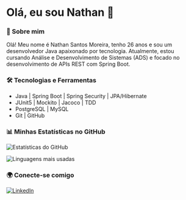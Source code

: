 # Olá, eu sou Nathan 👋

### 🚀 Sobre mim
Olá! Meu nome é Nathan Santos Moreira, tenho 26 anos e sou um desenvolvedor Java apaixonado por tecnologia. Atualmente, estou cursando Análise e Desenvolvimento de Sistemas (ADS) e focado no desenvolvimento de APIs REST com Spring Boot.

### 🛠️ Tecnologias e Ferramentas
- Java | Spring Boot | Spring Security | JPA/Hibernate
- JUnit5 | Mockito | Jacoco | TDD
- PostgreSQL | MySQL
- Git | GitHub

### 📊 Minhas Estatísticas no GitHub
![Estatísticas do GitHub](https://github-readme-stats.vercel.app/api?username=Nathangc77&show_icons=true&theme=dracula&hide_border=true)

![Linguagens mais usadas](https://github-readme-stats.vercel.app/api/top-langs/?username=Nathangc77&layout=compact&theme=dracula&hide_border=true)

### 🌍 Conecte-se comigo
[![LinkedIn](https://img.shields.io/badge/-LinkedIn-blue?style=flat&logo=Linkedin&logoColor=white)](https://www.linkedin.com/in/nathan-moreira-dev/)
